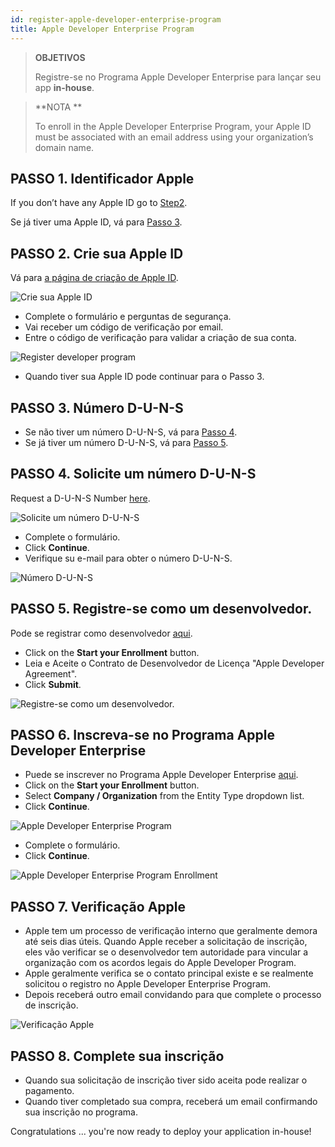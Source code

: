 ```yaml
---
id: register-apple-developer-enterprise-program
title: Apple Developer Enterprise Program
---
```


> **OBJETIVOS**
> 
> Registre-se no Programa Apple Developer Enterprise para lançar seu app <b>in-house</b>.


> **NOTA **
> 
> To enroll in the Apple Developer Enterprise Program, your Apple ID must be associated with an email address using your organization’s domain name.


## PASSO 1. Identificador Apple

If you don’t have any Apple ID go to [Step2](#step-2-create-your-apple-id).

Se já tiver uma Apple ID, vá para [Passo 3](#step-3-d-u-n-s-number).

## PASSO 2. Crie sua Apple ID

Vá para  [a página de criação de Apple ID](https://appleid.apple.com/).

![Crie sua Apple ID](assets/en/deploy-in-house/Apple-ID-Creation-Page-4D-for-iOS.png)

* Complete o formulário e perguntas de segurança.
* Vai receber um código de verificação por email.
* Entre o código de verificação para validar a criação de sua conta.

![Register developer program](assets/en/deploy-in-house/Register-developer-program-4D-for-iOS.png)

* Quando tiver sua Apple ID pode continuar para o Passo 3.

## PASSO 3. Número D-U-N-S

* Se não tiver um número D-U-N-S, vá para  [Passo 4](#step-4-request-a-d-u-n-s-number).
* Se já tiver um número D-U-N-S, vá para  [Passo 5](#step-5-register-as-a-developer).

## PASSO 4. Solicite um número D-U-N-S

Request a D-U-N-S Number [here](https://developer.apple.com/enroll/duns-lookup/#/search).

![Solicite um número D-U-N-S](assets/en/deploy-in-house/DUNS-Number-Organization-4D-for-iOS.png)

* Complete o formulário.
* Click **Continue**.
* Verifique su e-mail para obter o número D-U-N-S.

![Número D-U-N-S](assets/en/deploy-in-house/DUNS-Number-Apple-Mail_4D-for-iOS.png)

## PASSO 5. Registre-se como um desenvolvedor.

Pode se registrar como desenvolvedor [aqui](https://developer.apple.com/programs/enterprise/enroll/).

* Click on the **Start your Enrollment** button.
* Leia e Aceite o Contrato de Desenvolvedor de Licença "Apple Developer Agreement".
* Click **Submit**.

![Registre-se como um desenvolvedor.](assets/en/deploy-in-house/Register-developer-4D-for-iOS.png)

## PASSO 6. Inscreva-se no Programa Apple Developer Enterprise

* Puede se inscrever no Programa Apple Developer Enterprise [aqui](https://developer.apple.com/enroll/enterprise/).
* Click on the **Start your Enrollment** button.
* Select **Company / Organization** from the Entity Type dropdown list.
* Click **Continue**.

![Apple Developer Enterprise Program](assets/en/deploy-in-house/Apple-Developer-Enterprise-Program-4D-for-iOS.png)

* Complete o formulário.
* Click **Continue**.

![Apple Developer Enterprise Program Enrollment](assets/en/deploy-in-house/Apple-Developer-Enterprise-Program-Enrollment-4D-for-iOS.png)

## PASSO 7. Verificação Apple

* Apple tem um processo de verificação interno que geralmente demora até seis dias úteis. Quando Apple receber a solicitação de inscrição, eles vão verificar se o desenvolvedor tem autoridade para vincular a organização com os acordos legais do Apple Developer Program.
* Apple geralmente verifica se o contato principal existe e se realmente solicitou o registro no Apple Developer Enterprise Program.
* Depois receberá outro email convidando para que complete o processo de inscrição.

![Verificação Apple](assets/en/deploy-in-house/Confirmation-email-Organisations-4D-for-iOS.png)

## PASSO 8. Complete sua inscrição

* Quando sua solicitação de inscrição tiver sido aceita pode realizar o pagamento.
* Quando tiver completado sua compra, receberá um email confirmando sua inscrição no programa.

Congratulations ... you're now ready to deploy your application in-house!
